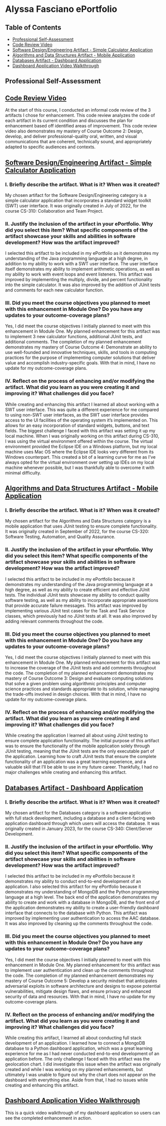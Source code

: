 # Alyssa Fasciano ePortfolio

## Table of Contents
- [Professional Self-Assessment](https://github.com/ProgrammingLyss/ProgrammingLyss.github.io#professional-self-assessment)
- [Code Review Video](https://github.com/ProgrammingLyss/ProgrammingLyss.github.io#code-review-video)
- [Software Design/Engineering Artifact - Simple Calculator Application](https://github.com/ProgrammingLyss/ProgrammingLyss.github.io#software-designengineering-artifact---simple-calculator-application)
- [Algorithms and Data Structures Artifact - Mobile Application](https://github.com/ProgrammingLyss/ProgrammingLyss.github.io#algorithms-and-data-structures-artifact---mobile-application)
- [Databases Artifact - Dashboard Application](https://github.com/ProgrammingLyss/ProgrammingLyss.github.io#databases-artifact---dashboard-application)
- [Dashboard Application Video Walkthrough](https://github.com/ProgrammingLyss/ProgrammingLyss.github.io#dashboard-application-video-walkthrough)

## Professional Self-Assessment


## [Code Review Video](https://youtu.be/02DJC1O0cGg)
At the start of this course, I conducted an informal code review of the 3 artifacts I chose for enhancement. This code review analyzes the code of each artifact in its current condition and discusses the plan for enhancement based off identified areas of improvement. This code review video also demonstrates my mastery of Course Outcome 2: Design, develop, and deliver professional-quality oral, written, and visual communications that are coherent, technically sound, and appropriately adapted to specific audiences and contexts.

## [Software Design/Engineering Artifact - Simple Calculator Application](https://github.com/ProgrammingLyss/ProgrammingLyss.github.io/tree/main/Simple%20Calculator%20Application)
### I. Briefly describe the artifact. What is it? When was it created?

My chosen artifact for the Software Design/Engineering category is a simple calculator application that incorporates a standard widget toolkit (SWT) user interface. It was originally created in July of 2022, for the course CS-310: Collaboration and Team Project. 

### II. Justify the inclusion of the artifact in your ePortfolio. Why did you select this item? What specific components of the artifact showcase your skills and abilities in software development? How was the artifact improved?

I selected this artifact to be included in my ePortfolio as it demonstrates my understanding of the Java programming language at a high degree, in addition to my ability to work with a SWT user interface. The user interface itself demonstrates my ability to implement arithmetic operations, as well as my ability to work with event loops and event listeners. This artifact was improved by implementing the multiply, divide, and percent functionality into the simple calculator. It was also improved by the addition of JUnit tests and comments for each new calculator function. 

### III. Did you meet the course objectives you planned to meet with this enhancement in Module One? Do you have any updates to your outcome-coverage plans?

Yes, I did meet the course objectives I initially planned to meet with this enhancement in Module One. My planned enhancement for this artifact was to implement 3 new calculator functions, additional JUnit tests, and additional comments. The completion of my planned enhancement demonstrates my mastery of Course Outcome 4: Demonstrate an ability to use well-founded and innovative techniques, skills, and tools in computing practices for the purpose of implementing computer solutions that deliver value and accomplish industry-specific goals. With that in mind, I have no update for my outcome-coverage plans.

### IV. Reflect on the process of enhancing and/or modifying the artifact. What did you learn as you were creating it and improving it? What challenges did you face?

While creating and enhancing this artifact I learned all about working with a SWT user interface. This was quite a different experience for me compared to using non-SWT user interfaces, as the SWT user interface provides access to the UI facilities of the operating system it’s implemented on. This allows for an easy incorporation of standard widgets, buttons, and text fields. The biggest challenge I faced with this artifact was setting it up my local machine. When I was originally working on this artifact during CS-310, I was using the virtual environment offered within the course. The virtual environment provided the Eclipse IDE on a Windows platform, but my local machine uses Mac OS where the Eclipse IDE looks very different from its Windows counterpart. This created a bit of a learning curve for me as I’ve always opted for the virtual environment over setting up IDEs on my local machine whenever possible, but I was thankfully able to overcome it with minimal difficulty. 

## [Algorithms and Data Structures Artifact - Mobile Application](https://github.com/ProgrammingLyss/ProgrammingLyss.github.io/tree/main/Mobile%20Application)
### I.	Briefly describe the artifact. What is it? When was it created?

My chosen artifact for the Algorithms and Data Structures category is a mobile application that uses JUnit testing to ensure complete functionality. It was originally created in September of 2022, for the course CS-320: Software Testing, Automation, and Quality Assurance. 

### II.	Justify the inclusion of the artifact in your ePortfolio. Why did you select this item? What specific components of the artifact showcase your skills and abilities in software development? How was the artifact improved?

I selected this artifact to be included in my ePortfolio because it demonstrates my understanding of the Java programming language at a high degree, as well as my ability to create efficient and effective JUnit tests. The individual JUnit tests showcase my ability to conduct quality software testing, as well as my ability to incorporate appropriate assertions that provide accurate failure messages. This artifact was improved by implementing various JUnit test cases for the Task and Task Service classes, which previously had no JUnit tests at all. It was also improved by adding relevant comments throughout the code. 

### III.	Did you meet the course objectives you planned to meet with this enhancement in Module One? Do you have any updates to your outcome-coverage plans?

Yes, I did meet the course objectives I initially planned to meet with this enhancement in Module One. My planned enhancement for this artifact was to increase the coverage of the JUnit tests and add comments throughout the code. The completion of my planned enhancement demonstrates my mastery of Course Outcome 3: Design and evaluate computing solutions that solve a given problem using algorithmic principles and computer science practices and standards appropriate to its solution, while managing the trade-offs involved in design choices. With that in mind, I have no update for my outcome-coverage plans. 

### IV.	Reflect on the process of enhancing and/or modifying the artifact. What did you learn as you were creating it and improving it? What challenges did you face? 

While creating the application I learned all about using JUnit testing to ensure complete application functionality. The initial purpose of this artifact was to ensure the functionality of the mobile application solely through JUnit testing, meaning that the JUnit tests are the only executable part of the application. Learning how to craft JUnit tests that ensure the complete functionality of an application was a great learning experience, and a valuable skill that I’ll be able to use in my future career. Thankfully, I had no major challenges while creating and enhancing this artifact. 

## [Databases Artifact - Dashboard Application](https://github.com/ProgrammingLyss/ProgrammingLyss.github.io/tree/main/Dashboard%20Application)
### I.	Briefly describe the artifact. What is it? When was it created?

My chosen artifact for the Databases category is a software application with full stack development, including a database and a client-facing web application dashboard through which users will access the database. It was originally created in January 2023, for the course CS-340: Client/Server Development. 

### II.	Justify the inclusion of the artifact in your ePortfolio. Why did you select this item? What specific components of the artifact showcase your skills and abilities in software development? How was the artifact improved?

I selected this artifact to be included in my ePortfolio because it demonstrates my ability to conduct end-to-end development of an application. I also selected this artifact for my ePortfolio because it demonstrates my understanding of MongoDB and the Python programming language at a high level. The back end of the application demonstrates my ability to create and work with a database in MongoDB, and the front end of the application demonstrates my ability to create a user-friendly dashboard interface that connects to the database with Python. This artifact was improved by implementing user authentication to access the AAC database. It was also improved by cleaning up the comments throughout the code. 

### III.	Did you meet the course objectives you planned to meet with this enhancement in Module One? Do you have any updates to your outcome-coverage plans?

Yes, I did meet the course objectives I initially planned to meet with this enhancement in Module One. My planned enhancement for this artifact was to implement user authentication and clean up the comments throughout the code. The completion of my planned enhancement demonstrates my mastery of Course Outcome 5: Develop a security mindset that anticipates adversarial exploits in software architecture and designs to expose potential vulnerabilities, mitigate design flaws, and ensure privacy and enhanced security of data and resources. With that in mind, I have no update for my outcome-coverage plans. 

### IV.	Reflect on the process of enhancing and/or modifying the artifact. What did you learn as you were creating it and improving it? What challenges did you face? 

While creating this artifact, I learned all about conducting full stack development of an application. I learned how to connect a MongoDB database to a Python dashboard application, which was a great learning experience for me as I had never conducted end-to-end development of an application before. The only challenge I faced with this artifact was the geolocation chart. I did investigate this issue when the artifact was originally created and while I was working on my planned enhancements, but ultimately I was unable to figure out why the chart does not appear on the dashboard with everything else. Aside from that, I had no issues while creating and enhancing this artifact. 

## [Dashboard Application Video Walkthrough](https://youtu.be/1o2vY6bjCAk)
This is a quick video walkthrough of my dashboard application so users can see the completed enhancement in action.

